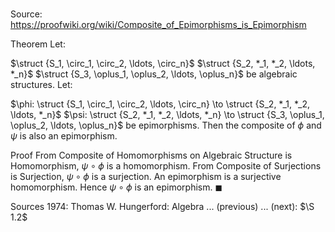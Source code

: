 # 

Source: https://proofwiki.org/wiki/Composite_of_Epimorphisms_is_Epimorphism

Theorem
Let:

$\struct {S_1, \circ_1, \circ_2, \ldots, \circ_n}$
$\struct {S_2, *_1, *_2, \ldots, *_n}$
$\struct {S_3, \oplus_1, \oplus_2, \ldots, \oplus_n}$
be algebraic structures.
Let:

$\phi: \struct {S_1, \circ_1, \circ_2, \ldots, \circ_n} \to \struct {S_2, *_1, *_2, \ldots, *_n}$
$\psi: \struct {S_2, *_1, *_2, \ldots, *_n} \to \struct {S_3, \oplus_1, \oplus_2, \ldots, \oplus_n}$
be epimorphisms.
Then the composite of $\phi$ and $\psi$ is also an epimorphism.


Proof
From Composite of Homomorphisms on Algebraic Structure is Homomorphism, $\psi \circ \phi$ is a homomorphism.
From Composite of Surjections is Surjection, $\psi \circ \phi$ is a surjection.
An epimorphism is a surjective homomorphism.
Hence $\psi \circ \phi$ is an epimorphism.
$\blacksquare$


Sources
1974: Thomas W. Hungerford: Algebra ... (previous) ... (next): $\S 1.2$




